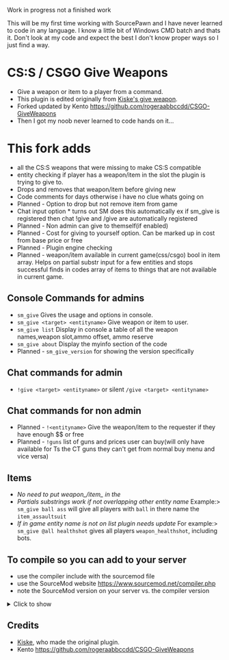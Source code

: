 Work in progress not a finished work

This will be my first time working with SourcePawn and I have never learned to code in any language. I know a little bit of Windows CMD batch and thats it.
Don't look at my code and expect the best I don't know proper ways so I just find a way.

# CS:S / CSGO Give Weapons
- Give a weapon or item to a player from a command.  
- This plugin is edited originally from [Kiske's give weapon](https://forums.alliedmods.net/showthread.php?t=195476).  
- Forked updated by Kento https://github.com/rogeraabbccdd/CSGO-GiveWeapons
- Then I got my noob never learned to code hands on it...

# This fork adds
- all the CS:S weapons that were missing to make CS:S compatible
- entity checking if player has a weapon/item in the slot the plugin is trying to give to. 
- Drops and removes that weapon/item before giving new
- Code comments for days otherwise i have no clue whats going on
- Planned - Option to drop but not remove item from game
- Chat input option * turns out SM does this automatically ex if sm_give is registered then chat !give and /give are automatically registered
- Planned - Non admin can give to themself(if enabled)
- Planned - Cost for giving to yourself option. Can be marked up in cost from base price or free
- Planned - Plugin engine checking
- Planned - weapon/item available in current game(css/csgo) bool in item array. Helps on partial substr input for a few entities and stops successful finds in codes array of items to things that are not available in current game.

## Console Commands for admins
- `sm_give` Gives the usage and options in console.
- `sm_give <target> <entityname>` Give weapon or item to user.
- `sm_give list` Display in console a table of all the weapon names,weapon slot,ammo offset, ammo reserve
- `sm_give about` Display the myinfo section of the code
- Planned - `sm_give_version` for showing the version specifically
## Chat commands for admin
- `!give <target> <entityname>` or silent `/give <target> <entityname>`
## Chat commands for non admin
- Planned - `!<entityname>` Give the weapon/item to the requester if they have enough $$ or free
- Planned - `!guns` list of guns and prices user can buy(will only have available for Ts the CT guns they can't get from normal buy menu and vice versa)

## Items
- *No need to put weapon_/item_ in the <entityname>*
- *Partials substrings work if not overlapping other entity name* Example:> `sm_give ball ass` will give all players with `ball` in there name the `item_assaultsuit` 
- *If in game entity name is not on list plugin needs update*
For example:> `sm_give @all healthshot` gives all players `weapon_healthshot`, including bots.

## To compile so you can add to your server
- use the compiler include with the sourcemod file
- use the SourceMod website https://www.sourcemod.net/compiler.php
- note the SourceMod version on your server vs. the compiler version
<details>
  <summary>Click to show</summary>
	gotcha... MAybe next time though
</details>

## Credits
- [Kiske](https://forums.alliedmods.net/showthread.php?t=195476), who made the original plugin.
- Kento https://github.com/rogeraabbccdd/CSGO-GiveWeapons

